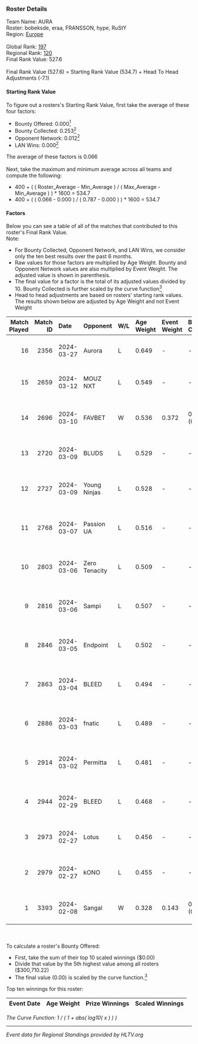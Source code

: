 ### Roster Details<br />
Team Name: AURA<br />
Roster: bobeksde, eraa, FRANSSON, hype, RuStY<br />
Region: [Europe]( ../standings_europe.md)<br />
<br />
Global Rank: [197](../standings_global.md)<br />
Regional Rank: [120]( ../standings_europe.md)<br />
Final Rank Value:  527.6<br />
<br />
Final Rank Value (527.6) = Starting Rank Value (534.7) + Head To Head Adjustments (-7.1)<br />

#### Starting Rank Value<br />
To figure out a rosters's Starting Rank Value, first take the average of these four factors:<br />
- Bounty Offered: 0.000[<sup>1</sup>](#table2)
- Bounty Collected: 0.253[<sup>2</sup>](#table1)
- Opponent Network: 0.012[<sup>2</sup>](#table1)
- LAN Wins: 0.000[<sup>2</sup>](#table1)

The average of these factors is 0.066<br />
<br />
Next, take the maximum and minimum average across all teams and compute the following:<br />
- 400 + ( ( Roster_Average - Min_Average ) / ( Max_Average - Min_Average ) ) * 1600 = 534.7
- 400 + ( ( 0.066 - 0.000 ) / ( 0.787 - 0.000 ) ) * 1600 = 534.7


#### Factors<br />
Below you can see a table of all of the matches that contributed to this roster's Final Rank Value.<br />
Note:<br />

- For Bounty Collected, Opponent Network, and LAN Wins, we consider only the ten best results over the past 6 months.
- Raw values for those factors are multiplied by Age Weight. Bounty and Opponent Network values are also multiplied by Event Weight. The adjusted value is shown in parenthesis.
- The final value for a factor is the total of its adjusted values divided by 10. Bounty Collected is further scaled by the curve function[<sup>3</sup>](#curveFunction)
- Head to head adjustments are based on rosters' starting rank values. The results shown below are adjusted by Age Weight and not Event Weight
<span id="table1"></span><br />


| Match Played | Match ID | Date       | Opponent      | W/L | Age Weight | Event Weight | Bounty Collected | Opponent Network | LAN Wins  | H2H Adj. | Roster                                         |
| -: | -: | :- | :- | :- | :- | :- | :- | :- | :- | -: | :- |
|           16 |     2356 | 2024-03-27 | Aurora        | L   | 0.649      | -            | -                | -                | -         |    -0.05 | bobeksde, eraa, FRANSSON, hype, RuStY          |
|           15 |     2659 | 2024-03-12 | MOUZ NXT      | L   | 0.549      | -            | -                | -                | -         |    -0.71 | Burmylov, Chr1zN, Neityu, PR, sirah            |
|           14 |     2696 | 2024-03-10 | FAVBET        | W   | 0.536      | 0.372        | 0.005 (0.001)    | 0.397 (0.079)    | 0 (0.000) |    13.64 | bondik, guthriee, j3kie, Smash, t3ns1on        |
|           13 |     2720 | 2024-03-09 | BLUDS         | L   | 0.529      | -            | -                | -                | -         |   -11.02 | jayzaR, Ludwig, Twinkey, virree, zen           |
|           12 |     2727 | 2024-03-09 | Young Ninjas  | L   | 0.528      | -            | -                | -                | -         |    -2.24 | BluePho3nix, jocab, maxster, MisteM, Silence   |
|           11 |     2768 | 2024-03-07 | Passion UA    | L   | 0.516      | -            | -                | -                | -         |    -0.90 | bobeksde, eraa, Golden, Plopski, RuStY         |
|           10 |     2803 | 2024-03-06 | Zero Tenacity | L   | 0.509      | -            | -                | -                | -         |    -0.68 | aVN, brutmonster, Cjoffo, nEMANHA, simke       |
|            9 |     2816 | 2024-03-06 | Sampi         | L   | 0.507      | -            | -                | -                | -         |    -1.50 | bobeksde, eraa, Golden, Plopski, RuStY         |
|            8 |     2846 | 2024-03-05 | Endpoint      | L   | 0.502      | -            | -                | -                | -         |    -1.74 | bobeksde, eraa, Golden, Plopski, RuStY         |
|            7 |     2863 | 2024-03-04 | BLEED         | L   | 0.494      | -            | -                | -                | -         |    -0.14 | CeRq, CYPHER, faveN, hampus, VLDN              |
|            6 |     2886 | 2024-03-03 | fnatic        | L   | 0.489      | -            | -                | -                | -         |    -0.06 | bobeksde, eraa, Golden, Plopski, RuStY         |
|            5 |     2914 | 2024-03-02 | Permitta      | L   | 0.481      | -            | -                | -                | -         |    -1.29 | bobeksde, eraa, Golden, Plopski, RuStY         |
|            4 |     2944 | 2024-02-29 | BLEED         | L   | 0.468      | -            | -                | -                | -         |    -0.14 | CeRq, CYPHER, faveN, hampus, lauNX             |
|            3 |     2973 | 2024-02-27 | Lotus         | L   | 0.456      | -            | -                | -                | -         |    -7.96 | Consume, Maki, rbfurious, ROGA, Šego           |
|            2 |     2979 | 2024-02-27 | kONO          | L   | 0.455      | -            | -                | -                | -         |    -2.37 | byr9, kensizor, munch, Polbandana, s4ltovsk1yy |
|            1 |     3393 | 2024-02-08 | Sangal        | W   | 0.328      | 0.143        | 0.216 (0.010)    | 0.884 (0.041)    | 0 (0.000) |    10.02 | Ganginho, LNZ, sausol, xfl0ud, yxngstxr        |

<br />
<span id="table2"></span><br />
To calculate a roster's Bounty Offered:<br />

- First, take the sum of their top 10 scaled winnings ($0.00)
- Divide that value by the 5th highest value among all rosters ($300,710.22)
- The final value (0.00) is scaled by the curve function.[<sup>3</sup>](#curveFunction)

Top ten winnings for this roster:<br />

| Event Date | Age Weight | Prize Winnings | Scaled Winnings |
| :- | -: | :- | :- |


<span id="curveFunction"></span>_The Curve Function: 1 / ( 1 + abs( log10( x ) ) )_<br />

---
_Event data for Regional Standings provided by HLTV.org_<br />
